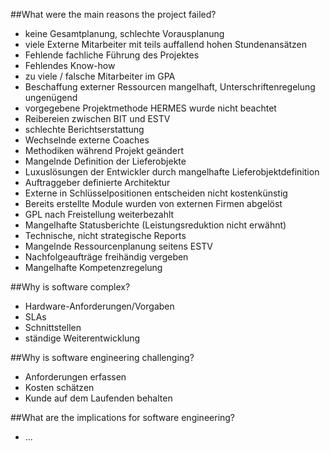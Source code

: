 ##What were the main reasons the project failed?
* keine Gesamtplanung, schlechte Vorausplanung
* viele Externe Mitarbeiter mit teils auffallend hohen Stundenansätzen
* Fehlende fachliche Führung des Projektes
* Fehlendes Know-how
* zu viele / falsche Mitarbeiter im GPA
* Beschaffung externer Ressourcen mangelhaft, Unterschriftenregelung ungenügend
* vorgegebene Projektmethode HERMES wurde nicht beachtet
* Reibereien zwischen BIT und ESTV
* schlechte Berichtserstattung
* Wechselnde externe Coaches
* Methodiken während Projekt geändert
* Mangelnde Definition der Lieferobjekte
* Luxuslösungen der Entwickler durch mangelhafte Lieferobjektdefinition
* Auftraggeber definierte Architektur
* Externe in Schlüsselpositionen entscheiden nicht kostenkünstig
* Bereits erstellte Module wurden von externen Firmen abgelöst
* GPL nach Freistellung weiterbezahlt
* Mangelhafte Statusberichte (Leistungsreduktion nicht erwähnt)
* Technische, nicht strategische Reports
* Mangelnde Ressourcenplanung seitens ESTV
* Nachfolgeaufträge freihändig vergeben
* Mangelhafte Kompetenzregelung

##Why is software complex? 
* Hardware-Anforderungen/Vorgaben
* SLAs
* Schnittstellen
* ständige Weiterentwicklung

##Why is software engineering challenging?
* Anforderungen erfassen
* Kosten schätzen
* Kunde auf dem Laufenden behalten

##What are the implications for software engineering?
* ...

